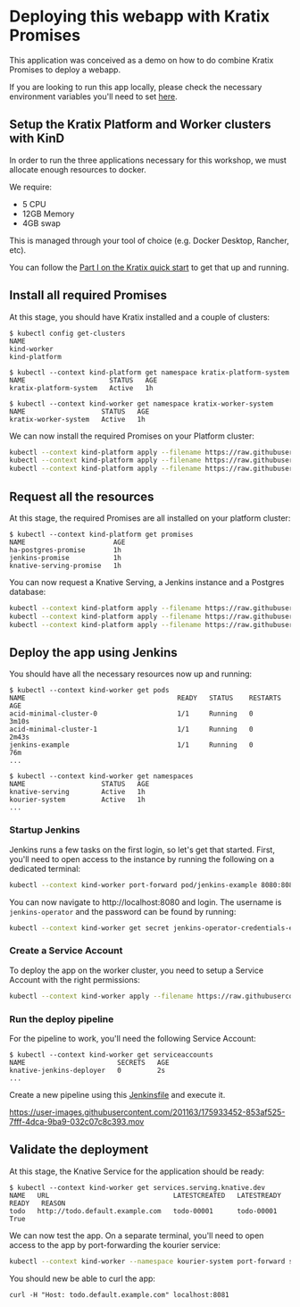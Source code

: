 # Deploying this webapp with Kratix Promises

This application was conceived as a demo on how to do combine Kratix Promises
to deploy a webapp.

If you are looking to run this app locally, please check the necessary
environment variables you'll need to set
[here](https://github.com/syntasso/workshop/blob/fd5188b89164da9be70e664d1048d897dcf202f0/sample-todo-app/main.go#L21-L25).

## Setup the Kratix Platform and Worker clusters with KinD

In order to run the three applications necessary for this workshop, we must allocate enough resources to docker.

We require:
* 5 CPU
* 12GB Memory
* 4GB swap

This is managed through your tool of choice (e.g. Docker Desktop, Rancher, etc).

You can follow the [Part I on the Kratix quick start](https://github.com/syntasso/kratix/blob/main/docs/quick-start.md#part-1-kratix-multi-cluster-install)
to get that up and running.

## Install all required Promises

At this stage, you should have Kratix installed and a couple of clusters:

```console
$ kubectl config get-clusters
NAME
kind-worker
kind-platform

$ kubectl --context kind-platform get namespace kratix-platform-system
NAME                     STATUS   AGE
kratix-platform-system   Active   1h

$ kubectl --context kind-worker get namespace kratix-worker-system
NAME                   STATUS   AGE
kratix-worker-system   Active   1h
```

We can now install the required Promises on your Platform cluster:

<!-- ❓ Do we want people to clone the workshop and kratix or not? -->
```bash
kubectl --context kind-platform apply --filename https://raw.githubusercontent.com/syntasso/kratix/main/samples/postgres/postgres-promise.yaml
kubectl --context kind-platform apply --filename https://raw.githubusercontent.com/syntasso/kratix/main/samples/knative-serving/knative-serving-promise.yaml
kubectl --context kind-platform apply --filename https://raw.githubusercontent.com/syntasso/kratix/main/samples/jenkins/jenkins-promise.yaml
```

## Request all the resources

At this stage, the required Promises are all installed on your platform cluster:

```console
$ kubectl --context kind-platform get promises
NAME                      AGE
ha-postgres-promise       1h
jenkins-promise           1h
knative-serving-promise   1h
```

You can now request a Knative Serving, a Jenkins instance and a Postgres
database:

```bash
kubectl --context kind-platform apply --filename https://raw.githubusercontent.com/syntasso/kratix/main/samples/postgres/postgres-resource-request.yaml
kubectl --context kind-platform apply --filename https://raw.githubusercontent.com/syntasso/kratix/main/samples/knative-serving/knative-serving-resource-request.yaml
kubectl --context kind-platform apply --filename https://raw.githubusercontent.com/syntasso/kratix/main/samples/jenkins/jenkins-resource-request.yaml
```

## Deploy the app using Jenkins

You should have all the necessary resources now up and running:

```console
$ kubectl --context kind-worker get pods
NAME                                      READY   STATUS    RESTARTS         AGE
acid-minimal-cluster-0                    1/1     Running   0                3m10s
acid-minimal-cluster-1                    1/1     Running   0                2m43s
jenkins-example                           1/1     Running   0                76m
...

$ kubectl --context kind-worker get namespaces
NAME                   STATUS   AGE
knative-serving        Active   1h
kourier-system         Active   1h
...
```

### Startup Jenkins

Jenkins runs a few tasks on the first login, so let's get that started. First,
you'll need to open access to the instance by running the following on a
dedicated terminal:

```bash
kubectl --context kind-worker port-forward pod/jenkins-example 8080:8080
```

You can now navigate to http://localhost:8080 and login. The username is
`jenkins-operator` and the password can be found by running:

```bash
kubectl --context kind-worker get secret jenkins-operator-credentials-example -o 'jsonpath={.data.password}' | base64 -d
```

### Create a Service Account

<!-- This could later be added to the existing jenkins Promise to simplify this step  -->

To deploy the app on the worker cluster, you need to setup a Service Account
with the right permissions:

```bash
kubectl --context kind-worker apply --filename https://raw.githubusercontent.com/syntasso/workshop/main/sample-todo-app/k8s/deploy-rbac.yaml
```

### Run the deploy pipeline

For the pipeline to work, you'll need the following Service Account:

```console
$ kubectl --context kind-worker get serviceaccounts
NAME                       SECRETS   AGE
knative-jenkins-deployer   0         2s
...
```

Create a new pipeline using this
[Jenkinsfile](https://raw.githubusercontent.com/syntasso/workshop/main/sample-todo-app/ci/Jenkinsfile)
and execute it.

https://user-images.githubusercontent.com/201163/175933452-853af525-7fff-4dca-9ba9-032c07c8c393.mov

## Validate the deployment

At this stage, the Knative Service for the application should be ready:

```console
$ kubectl --context kind-worker get services.serving.knative.dev
NAME   URL                               LATESTCREATED   LATESTREADY   READY   REASON
todo   http://todo.default.example.com   todo-00001      todo-00001    True
```

We can now test the app. On a separate terminal, you'll need to open access to
the app by port-forwarding the kourier service:

```bash
kubectl --context kind-worker --namespace kourier-system port-forward svc/kourier 8081:80
```

You should new be able to curl the app:

```
curl -H "Host: todo.default.example.com" localhost:8081
```
